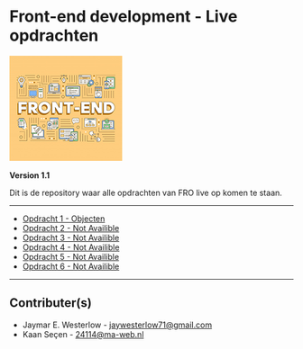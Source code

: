 # Front-end development - Live opdrachten

![](front-end.png)

**Version 1.1**

Dit is de repository waar alle opdrachten van FRO live op komen te staan.

---

* [Opdracht 1 - Objecten](https://32333.hosts1.ma-cloud.nl/Opdracht%201%20-%20Objecten/index.html)
* [Opdracht 2 - Not Availible](https://github.com/Jaywesterlow/J1P3---FrontEndDevelopment)
* [Opdracht 3 - Not Availible](https://github.com/Jaywesterlow/J1P3---FrontEndDevelopment)
* [Opdracht 4 - Not Availible](https://github.com/Jaywesterlow/J1P3---FrontEndDevelopment)
* [Opdracht 5 - Not Availible](https://github.com/Jaywesterlow/J1P3---FrontEndDevelopment)
* [Opdracht 6 - Not Availible](https://github.com/Jaywesterlow/J1P3---FrontEndDevelopment)

---

## Contributer(s)

- Jaymar E. Westerlow - <jaywesterlow71@gmail.com>
- Kaan Seçen - <24114@ma-web.nl>